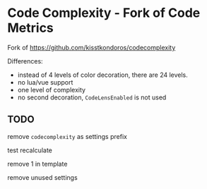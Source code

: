 # Code Complexity - Fork of Code Metrics

Fork of https://github.com/kisstkondoros/codecomplexity

Differences:

-  instead of 4 levels of color decoration, there are 24 levels.
- no lua/vue support
- one level of complexity
- no second decoration, `CodeLensEnabled` is not used

## TODO

remove `codecomplexity` as settings prefix

test recalculate

remove 1 in template

remove unused settings
